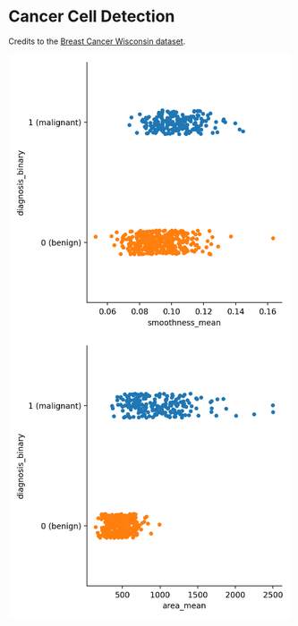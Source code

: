 # Cancer Cell Detection

Credits to the [Breast Cancer Wisconsin dataset](https://www.kaggle.com/uciml/breast-cancer-wisconsin-data).

![data visual #1](https://raw.githubusercontent.com/KaivalSShah/Cancer-Cell-Detection/main/assets/example1.png)
![data visual #2](https://raw.githubusercontent.com/KaivalSShah/Cancer-Cell-Detection/main/assets/example2.png)

